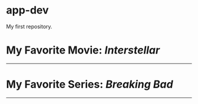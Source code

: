 # app-dev
My first repository.

# My Favorite Movie: *Interstellar*
---
# My Favorite Series: *Breaking Bad*
---

